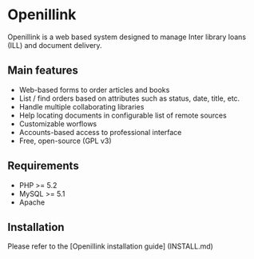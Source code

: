 # Openillink
Openillink is a web based system designed to manage Inter library loans (ILL) and document delivery.

## Main features
 * Web-based forms to order articles and books
 * List / find orders based on attributes such as status, date, title, etc.
 * Handle multiple collaborating libraries
 * Help locating documents in configurable list of remote sources
 * Customizable worflows
 * Accounts-based access to professional interface
 * Free, open-source (GPL v3)

## Requirements

 * PHP >= 5.2
 * MySQL >= 5.1
 * Apache

## Installation
Please refer to the [Openillink installation guide] (INSTALL.md)